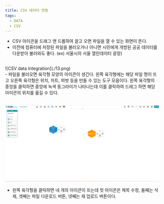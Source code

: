 ```yaml
---
title: CSV 데이터 연동 
tags:
  - DATA
  - CSV
---
```


- CSV 아이콘을 드래그 앤 드롭하여 끌고 오면 파일을 열 수 있는 화면이 뜬다.
- 이전에 컴퓨터에 저장된 파일을 불러오거나 아니면 시민에게 개방된 공공 데이터를 다운받아 불러와도 좋다. (ex) 서울시의 서울 열린데이터 광장)
<br/>
![CSV data Integration](./13.png)
<br/>
- 파일을 불러오면 육각형 모양의 아이콘이 생긴다. 왼쪽 육각형에는 해당 파일 명이 뜨고 오른쪽 육각형은 위치, 차트, 피벗 등을 만들 수 있는 도구 모음이다. 왼쪽 육각형의 중앙을 클릭하면 중앙에 녹색 동그라미가 나타나는데 이를 클릭하여 드래그 하면 해당 아이콘의 위치를 옮길 수 있다.
<br/><br/>

![CSV Polycon](./14.png)
- 왼쪽 육각형을 클릭하면 네 개의 아이콘이 뜨는데 첫 아이콘은 제목 수정, 둘째는 삭제, 셋째는 파일 다운로드 버튼, 넷째는 재 업로드 버튼이다.
<br/><br/>